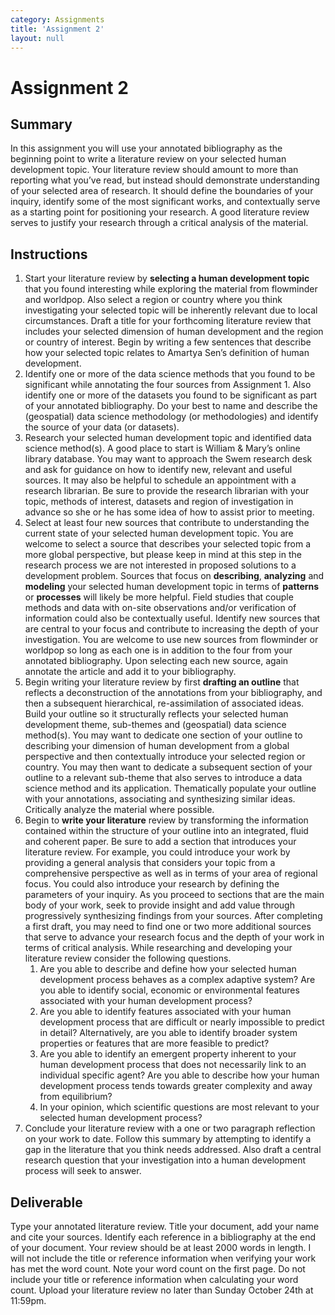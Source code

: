 ```yaml
---
category: Assignments
title: 'Assignment 2'
layout: null
---
```



# Assignment 2

## Summary

In this assignment you will use your annotated bibliography as the beginning point to write a literature review on your selected human development topic. Your literature review should amount to more than reporting what you’ve read, but instead should demonstrate understanding of your selected area of research. It should define the boundaries of your inquiry, identify some of the most significant works, and contextually serve as a starting point for positioning your research. A good literature review serves to justify your research through a critical analysis of the material.

## Instructions

1. Start your literature review by **selecting a human development topic** that you found interesting while exploring the material from flowminder and worldpop. Also select a region or country where you think investigating your selected topic will be inherently relevant due to local circumstances. Draft a title for your forthcoming literature review that includes your selected dimension of human development and the region or country of interest. Begin by writing a few sentences that describe how your selected topic relates to Amartya Sen’s definition of human development.
2. Identify one or more of the data science methods that you found to be significant while annotating the four sources from Assignment 1.  Also identify one or more of the datasets you found to be significant as part of your annotated bibliography. Do your best to name and describe the \(geospatial\) data science methodology \(or methodologies\) and identify the source of your data \(or datasets\).
3. Research your selected human development topic and identified data science method\(s\). A good place to start is William & Mary’s online library database.  You may want to approach the Swem research desk and ask for guidance on how to identify new, relevant and useful sources. It may also be helpful to schedule an appointment with a research librarian.  Be sure to provide the research librarian with your topic, methods of interest, datasets and region of investigation in advance so she or he has some idea of how to assist prior to meeting.
4. Select at least four new sources that contribute to understanding the current state of your selected human development topic. You are welcome to select a source that describes your selected topic from a more global perspective, but please keep in mind at this step in the research process we are not interested in proposed solutions to a development problem. Sources that focus on **describing**, **analyzing** and **modeling** your selected human development topic in terms of **patterns** or **processes** will likely be more helpful. Field studies that couple methods and data with on-site observations and/or verification of information could also be contextually useful. Identify new sources that are central to your focus and contribute to increasing the depth of your investigation. You are welcome to use new sources from flowminder or worldpop so long as each one is in addition to the four from your annotated bibliography. Upon selecting each new source, again annotate the article and add it to your bibliography.
5. Begin writing your literature review by first **drafting an outline** that reflects a deconstruction of the annotations from your bibliography, and then a subsequent hierarchical, re-assimilation of associated ideas. Build your outline so it structurally reflects your selected human development theme, sub-themes and \(geospatial\) data science method\(s\). You may want to dedicate one section of your outline to describing your dimension of human development from a global perspective and then contextually introduce your selected region or country. You may then want to dedicate a subsequent section of your outline to a relevant sub-theme that also serves to introduce a data science method and its application. Thematically populate your outline with your annotations, associating and synthesizing similar ideas. Critically analyze the material where possible.
6. Begin to **write your literature** review by transforming the information contained within the structure of your outline into an integrated, fluid and coherent paper. Be sure to add a section that introduces your literature review. For example, you could introduce your work by providing a general analysis that considers your topic from a comprehensive perspective as well as in terms of your area of regional focus. You could also introduce your research by defining the parameters of your inquiry. As you proceed to sections that are the main body of your work, seek to provide insight and add value through progressively synthesizing findings from your sources. After completing a first draft, you may need to find one or two more additional sources that serve to advance your research focus and the depth of your work in terms of critical analysis. While researching and developing your literature review consider the following questions.
   1. Are you able to describe and define how your selected human development process behaves as a complex adaptive system? Are you able to identify social, economic or environmental features associated with your human development process?
   2. Are you able to identify features associated with your human development process that are difficult or nearly impossible to predict in detail? Alternatively, are you able to identify broader system properties or features that are more feasible to predict?
   3. Are you able to identify an emergent property inherent to your human development process that does not necessarily link to an individual specific agent? Are you able to describe how your human development process tends towards greater complexity and away from equilibrium?
   4. In your opinion, which scientific questions are most relevant to your selected human development process?
7. Conclude your literature review with a one or two paragraph reflection on your work to date. Follow this summary by attempting to identify a gap in the literature that you think needs addressed. Also draft a central research question that your investigation into a human development process will seek to answer.



## Deliverable

Type your annotated literature review.  Title your document, add your name and cite your sources.  Identify each reference in a bibliography at the end of your document. Your review should be at least 2000 words in length. I will not include the title or reference information when verifying your work has met the word count.  Note your word count on the first page.  Do not include your title or reference information when calculating your word count. Upload your literature review no later than Sunday October 24th at 11:59pm.











